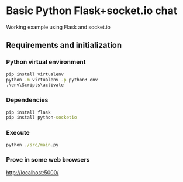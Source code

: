 # Basic Python Flask+socket.io chat
Working example using Flask and socket.io

## Requirements and initialization

### Python virtual environment
```cmd
pip install virtualenv
python -m virtualenv -p python3 env
.\env\Scripts\activate
```

### Dependencies
```cmd
pip install flask
pip install python-socketio
```

### Execute
```cmd
python ./src/main.py
```
### Prove in some web browsers
<a href="http://localhost:5000/" target="_blank">http://localhost:5000/</a>
